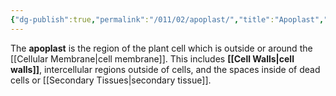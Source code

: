 ```yaml
---
{"dg-publish":true,"permalink":"/011/02/apoplast/","title":"Apoplast","tags":["BIOL412"],"created":"2024-09-26T13:45:04.066-07:00","updated":"2024-09-26T15:03:09.565-07:00"}
---
```


The **apoplast** is the region of the plant cell which is outside or around the [[Cellular Membrane\|cell membrane]]. This includes **[[Cell Walls\|cell walls]]**, intercellular regions outside of cells, and the spaces inside of dead cells or [[Secondary Tissues\|secondary tissue]].